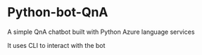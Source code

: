 # Python-bot-QnA
A simple QnA chatbot built with Python Azure language services 

It uses CLI to interact with the bot